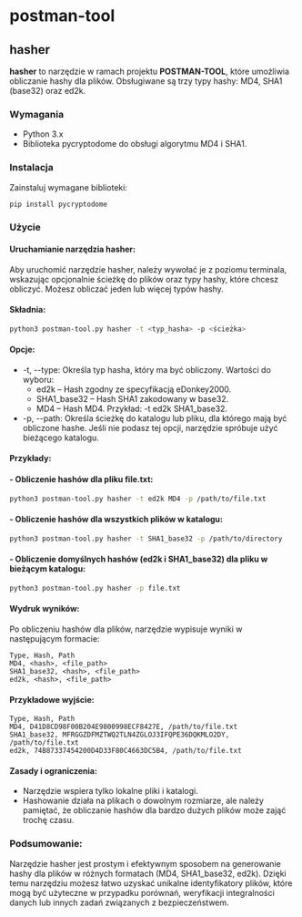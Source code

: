 # postman-tool

## hasher

**hasher** to narzędzie w ramach projektu **POSTMAN-TOOL**, które umożliwia obliczanie hashy dla plików. Obsługiwane są trzy typy hashy: MD4, SHA1 (base32) oraz ed2k.

### Wymagania

- Python 3.x
- Biblioteka pycryptodome do obsługi algorytmu MD4 i SHA1.

### Instalacja

Zainstaluj wymagane biblioteki:

```bash
pip install pycryptodome
```

### Użycie
#### Uruchamianie narzędzia hasher:

Aby uruchomić narzędzie hasher, należy wywołać je z poziomu terminala, wskazując opcjonalnie ścieżkę do plików oraz typy hashy, które chcesz obliczyć. Możesz obliczać jeden lub więcej typów hashy.

#### Składnia:
```bash
python3 postman-tool.py hasher -t <typ_hasha> -p <ścieżka>
```
#### Opcje:

- -t, --type: Określa typ hasha, który ma być obliczony. Wartości do wyboru:
  - ed2k – Hash zgodny ze specyfikacją eDonkey2000.
  - SHA1_base32 – Hash SHA1 zakodowany w base32.
  - MD4 – Hash MD4.
Przykład: -t ed2k SHA1_base32.
- -p, --path: Określa ścieżkę do katalogu lub pliku, dla którego mają być obliczone hashe. Jeśli nie podasz tej opcji, narzędzie spróbuje użyć bieżącego katalogu.

#### Przykłady:

#### - Obliczenie hashów dla pliku file.txt:
```bash
python3 postman-tool.py hasher -t ed2k MD4 -p /path/to/file.txt
```
#### - Obliczenie hashów dla wszystkich plików w katalogu:
```bash
python3 postman-tool.py hasher -t SHA1_base32 -p /path/to/directory
```
#### - Obliczenie domyślnych hashów (ed2k i SHA1_base32) dla pliku w bieżącym katalogu:
```bash
python3 postman-tool.py hasher -p file.txt
```
#### Wydruk wyników:
Po obliczeniu hashów dla plików, narzędzie wypisuje wyniki w następującym formacie:

```php-template
Type, Hash, Path
MD4, <hash>, <file_path>
SHA1_base32, <hash>, <file_path>
ed2k, <hash>, <file_path>
```
#### Przykładowe wyjście:
```php-template
Type, Hash, Path
MD4, D41D8CD98F00B204E9800998ECF8427E, /path/to/file.txt
SHA1_base32, MFRGGZDFMZTWQ2TLN4ZGLOJ3IFQPE36DQKMLO2DY, /path/to/file.txt
ed2k, 74B87337454200D4D33F80C4663DC5B4, /path/to/file.txt
```
#### Zasady i ograniczenia:
- Narzędzie wspiera tylko lokalne pliki i katalogi.
- Hashowanie działa na plikach o dowolnym rozmiarze, ale należy pamiętać, że obliczanie hashów dla bardzo dużych plików może zająć trochę czasu.

### Podsumowanie:
Narzędzie hasher jest prostym i efektywnym sposobem na generowanie hashy dla plików w różnych formatach (MD4, SHA1_base32, ed2k). Dzięki temu narzędziu możesz łatwo uzyskać unikalne identyfikatory plików, które mogą być użyteczne w przypadku porównań, weryfikacji integralności danych lub innych zadań związanych z bezpieczeństwem.

